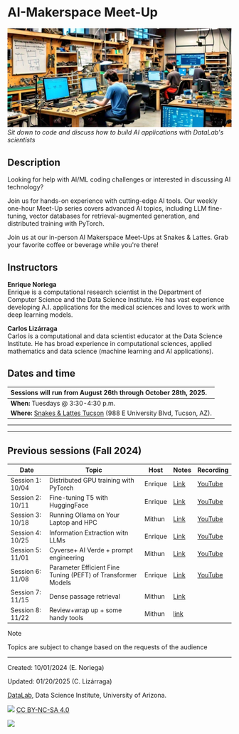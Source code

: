 # AI-Makerspace Meet-Up
![Makerspace AI Representation](https://raw.githubusercontent.com/ua-datalab/AI-Makerspace/refs/heads/main/images/banner.jpeg)
_Sit down to code and discuss how to build AI applications with DataLab's scientists_

## Description

Looking for help with AI/ML coding challenges or interested in discussing AI technology?

Join us for hands-on experience with cutting-edge AI tools. Our weekly one-hour Meet-Up series covers advanced AI topics, including LLM fine-tuning, vector databases for retrieval-augmented generation, and distributed training with PyTorch.

Join us at our in-person AI Makerspace Meet-Ups at Snakes & Lattes. Grab your favorite coffee or beverage while you're there!

## Instructors

**Enrique Noriega**<br>
Enrique is a computational research scientist in the Department of Computer Science and the Data Science Institute. He has vast experience developing A.I. applications for the medical sciences and loves to work with deep learning models.

**Carlos Lizárraga**<br>
Carlos is a computational and data scientist educator at the Data Science Institute. He has broad experience in computational sciences, applied mathematics and data science (machine learning and AI applications).   

## Dates and time

| **Sessions will run from August 26th through October 28th, 2025.** |
| :-- |
| **When:** Tuesdays @ 3:30-4:30 p.m. |
| **Where:**  [Snakes & Lattes Tucson](https://www.snakesandlattes.com/tucson) (988 E University Blvd, Tucson, AZ). |

***

***

## Previous sessions (Fall 2024)

| Date | Topic | Host | Notes | Recording |
| ------| -----| -------| -------| -------|
| Session 1: 10/04 | Distributed GPU training with PyTorch | Enrique | [Link](https://github.com/ua-datalab/AI-Makerspace/blob/main/session_1/Notes.md) | [YouTube](https://www.youtube.com/watch?v=1b-HuEPkaOM)
|Session 2: 10/11 | Fine-tuning T5 with HuggingFace | Enrique | [Link](https://github.com/ua-datalab/AI-Makerspace/blob/main/session_2/Makerspace%20Session%202.ipynb) | [YouTube](https://www.youtube.com/watch?v=reOJC3hAI6c)
| Session 3: 10/18 | Running Ollama on Your Laptop and HPC | Mithun | [Link](https://github.com/ua-datalab/AI-Makerspace/blob/main/session_3/session3.ipynb) | [YouTube](https://www.youtube.com/watch?v=t4ZEyc6txsg)
| Session 4: 10/25 | Information Extraction witn LLMs | Enrique | [Link](https://github.com/ua-datalab/AI-Makerspace/blob/main/session_4/IE-LLM.ipynb) | [YouTube](https://www.youtube.com/watch?v=ttcQ2V9qwUE)
| Session 5: 11/01 | Cyverse+ AI Verde + prompt engineering| Mithun |[Link](https://github.com/ua-datalab/AI-Makerspace/blob/main/session_5/demo.ipynb) | [YouTube](https://www.youtube.com/watch?v=68InHpNFHxg)
| Session 6: 11/08 | Parameter Efficient Fine Tuning (PEFT) of Transformer Models | Enrique | [Link](https://github.com/ua-datalab/AI-Makerspace/blob/main/Session6.md) | [YouTube](https://www.youtube.com/watch?v=SHDS5RHovUE)
| Session 7: 11/15 | Dense passage retrieval  | Mithun | [Link](https://github.com/ua-datalab/AI-Makerspace/blob/main/session_7/rag_chroma_langsmith.ipynb)|
| Session 8: 11/22 | Review+wrap up + some handy tools| Mithun |[link](https://github.com/ua-datalab/AI-Makerspace/blob/main/session_8/session_8.md)|


> [!NOTE]
> Topics are subject to change based on the requests of the audience
>

***

Created: 10/01/2024 (E. Noriega)

Updated: 01/20/2025 (C. Lizárraga)

[DataLab](https://www.datascience.arizona.edu/education/uarizona-data-lab), Data Science Institute,
University of Arizona. 

<img src="https://mirrors.creativecommons.org/presskit/buttons/88x31/png/by-nc-sa.png" width="128">  [CC BY-NC-SA 4.0](https://creativecommons.org/licenses/by-nc-sa/4.0/)

[<img src="https://datascience.arizona.edu/sites/default/files/Data%20Science%20Institute_Webheader%20%281%29.svg" width="256">](https://datascience.arizona.edu)

